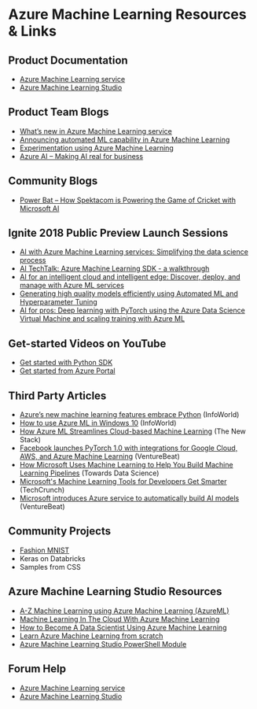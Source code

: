 # Azure Machine Learning Resources & Links
## Product Documentation
- [Azure Machine Learning service](https://docs.microsoft.com/en-us/azure/machine-learning/service/)
- [Azure Machine Learning Studio](https://docs.microsoft.com/en-us/azure/machine-learning/studio/)

## Product Team Blogs
- [What’s new in Azure Machine Learning service](https://aka.ms/aml-blog-whats-new)
- [Announcing automated ML capability in Azure Machine Learning](https://aka.ms/aml-blog-automl)
- [Experimentation using Azure Machine Learning](https://aka.ms/aml-blog-experimentation)
- [Azure AI – Making AI real for business](https://aka.ms/aml-blog-overview)

## Community Blogs
- [Power Bat – How Spektacom is Powering the Game of Cricket with Microsoft AI](https://blogs.technet.microsoft.com/machinelearning/2018/10/11/power-bat-how-spektacom-is-powering-the-game-of-cricket-with-microsoft-ai/)

## Ignite 2018 Public Preview Launch Sessions
- [AI with Azure Machine Learning services: Simplifying the data science process](https://myignite.techcommunity.microsoft.com/sessions/66248)
- [AI TechTalk: Azure Machine Learning SDK - a walkthrough](https://myignite.techcommunity.microsoft.com/sessions/66265) 
- [AI for an intelligent cloud and intelligent edge: Discover, deploy, and manage with Azure ML services](https://myignite.techcommunity.microsoft.com/sessions/65389)
- [Generating high quality models efficiently using Automated ML and Hyperparameter Tuning](https://myignite.techcommunity.microsoft.com/sessions/66245)
- [AI for pros: Deep learning with PyTorch using the Azure Data Science Virtual Machine and scaling training with Azure ML](https://myignite.techcommunity.microsoft.com/sessions/66244)

## Get-started Videos on YouTube
- [Get started with Python SDK](https://youtu.be/VIsXeTuW3FU)
- [Get started from Azure Portal](https://youtu.be/lCkYUHV86Mk)


## Third Party Articles
- [Azure’s new machine learning features embrace Python](https://www.infoworld.com/article/3306840/azure/azures-new-machine-learning-features-embrace-python.html) (InfoWorld)
- [How to use Azure ML in Windows 10](https://www.infoworld.com/article/3308381/azure/how-to-use-azure-ml-in-windows-10.html) (InfoWorld)
- [How Azure ML Streamlines Cloud-based Machine Learning](https://thenewstack.io/how-the-azure-ml-streamlines-cloud-based-machine-learning/) (The New Stack)
- [Facebook launches PyTorch 1.0 with integrations for Google Cloud, AWS, and Azure Machine Learning](https://venturebeat.com/2018/10/02/facebook-launches-pytorch-1-0-integrations-for-google-cloud-aws-and-azure-machine-learning/) (VentureBeat)
- [How Microsoft Uses Machine Learning to Help You Build Machine Learning Pipelines](https://towardsdatascience.com/how-microsoft-uses-machine-learning-to-help-you-build-machine-learning-pipelines-be75f710613b) (Towards Data Science)
- [Microsoft's Machine Learning Tools for Developers Get Smarter](https://techcrunch.com/2018/09/24/microsofts-machine-learning-tools-for-developers-get-smarter/) (TechCrunch)
- [Microsoft introduces Azure service to automatically build AI models](https://venturebeat.com/2018/09/24/microsoft-introduces-azure-service-to-automatically-build-ai-models/) (VentureBeat)

## Community Projects
- [Fashion MNIST](https://github.com/amynic/azureml-sdk-fashion)
- Keras on Databricks
- Samples from CSS


## Azure Machine Learning Studio Resources
- [A-Z Machine Learning using Azure Machine Learning (AzureML)](https://www.udemy.com/machine-learning-using-azureml/)
- [Machine Learning In The Cloud With Azure Machine Learning](https://www.udemy.com/machine-learning-in-the-cloud-with-azure-machine-learning/)
- [How to Become A Data Scientist Using Azure Machine Learning](https://www.udemy.com/azure-machine-learning-introduction/)
- [Learn Azure Machine Learning from scratch](https://www.udemy.com/learn-azure-machine-learning-from-scratch/)
- [Azure Machine Learning Studio PowerShell Module](https://aka.ms/amlps)

## Forum Help
- [Azure Machine Learning service](https://social.msdn.microsoft.com/Forums/en-US/home?forum=AzureMachineLearningService)
- [Azure Machine Learning Studio](https://social.msdn.microsoft.com/forums/azure/en-US/home?forum=MachineLearning)

